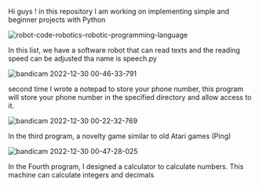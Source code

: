 Hi guys ! in this repository I am working on implementing simple and beginner projects with Python 

![robot-code-robotics-robotic-programming-language](https://user-images.githubusercontent.com/91133322/210011582-88327626-f2ac-4ec1-9734-4a9b15a3b4c9.png)


In this list, we have a software robot that can read texts and the reading speed can be adjusted tha name is speech.py


![bandicam 2022-12-30 00-46-33-791](https://user-images.githubusercontent.com/91133322/210011946-f98941f9-0260-49f1-a797-ad3b3694a47f.jpg)


second time I wrote a notepad to store your phone number, this program will store your phone number in the specified directory and allow access to it.


![bandicam 2022-12-30 00-22-32-769](https://user-images.githubusercontent.com/91133322/210012293-e39c8952-3577-44fb-96ff-249ff9c88fa9.jpg)


In the third program, a novelty game similar to old Atari games (Ping)


![bandicam 2022-12-30 00-47-28-025](https://user-images.githubusercontent.com/91133322/210012147-81b0d879-fc9c-47d3-aba0-61ac2884a10d.jpg)


In the Fourth program, I designed a calculator to calculate numbers. This machine can calculate integers and decimals
